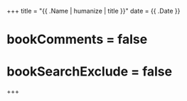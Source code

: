 +++
title = "{{ .Name | humanize | title }}"
date = {{ .Date }}
# bookComments = false
# bookSearchExclude = false
+++
